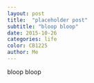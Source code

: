 ```yaml
---
layout: post
title:  "placeholder post"
subtitle: "bloop bloop"
date: 2015-10-26
categories: life
color: CB1225
author: Me
---
```


bloop bloop
